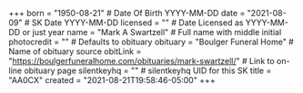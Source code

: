 +++
born = "1950-08-21"        # Date Of Birth YYYY-MM-DD
date = "2021-08-09"        # SK Date YYYY-MM-DD
licensed = ""    # Date Licensed as YYYY-MM-DD or just year
name = "Mark A Swartzell"        # Full name with middle initial
photocredit = "" # Defaults to obituary
obituary = "Boulger Funeral Home"    # Name of obituary source
obitLink = "https://boulgerfuneralhome.com/obituaries/mark-swartzell/"    # Link to on-line obituary page
silentkeyhq = "" # silentkeyhq UID for this SK
title = "AA0CX"
created = "2021-08-21T19:58:46-05:00"
+++
